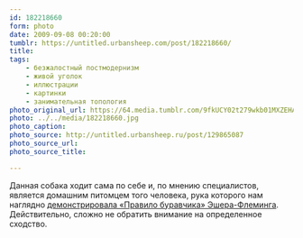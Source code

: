 ```yaml
---
id: 182218660
form: photo
date: 2009-09-08 00:20:00
tumblr: https://untitled.urbansheep.com/post/182218660/
title:
tags:
    - безжалостный постмодернизм
    - живой уголок
    - иллюстрации
    - картинки
    - занимательная топология
photo_original_url: https://64.media.tumblr.com/9fkUCY02t279wkb01MXZEHAj_1280.jpg
photo: ../../media/182218660.jpg
photo_caption:
photo_source: http://untitled.urbansheep.ru/post/129865087
photo_source_url:
photo_source_title:

---
```


<p>Данная собака ходит сама по себе и, по мнению специалистов, является домашним питомцем того человека, рука которого нам наглядно <a href="http://untitled.urbansheep.ru/post/129865087">демонстрировала «Правило буравчика» Эшера-Флеминга</a>. Действительно, сложно не обратить внимание на определенное сходство.</p>

